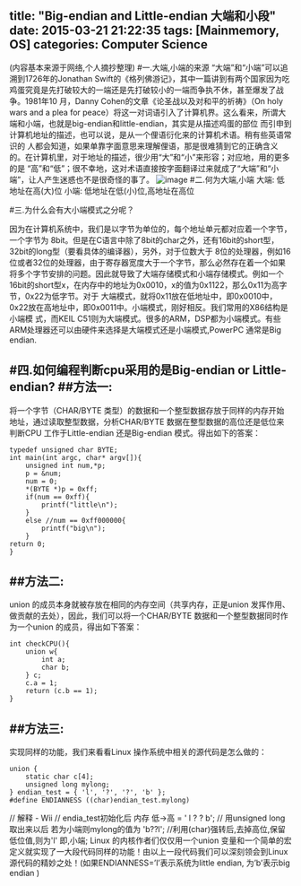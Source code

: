 title: "Big-endian and Little-endian 大端和小段"
date: 2015-03-21 21:22:35
tags: [Mainmemory, OS]
categories: Computer Science
---

(内容基本来源于网络,个人摘抄整理)
#一.大端,小端的来源
“大端”和“小端”可以追溯到1726年的Jonathan Swift的《格列佛游记》，其中一篇讲到有两个国家因为吃鸡蛋究竟是先打破较大的一端还是先打破较小的一端而争执不休，甚至爆发了战争。1981年10 月，Danny Cohen的文章《论圣战以及对和平的祈祷》（On holy wars and a plea for peace）将这一对词语引入了计算机界。这么看来，所谓大端和小端，也就是big-endian和little-endian，其实是从描述鸡蛋的部位 而引申到计算机地址的描述，也可以说，是从一个俚语衍化来的计算机术语。稍有些英语常识的 人都会知道，如果单靠字面意思来理解俚语，那是很难猜到它的正确含义的。在计算机里，对于地址的描述，很少用“大”和“小”来形容；对应地，用的更多的是 “高”和“低”；很不幸地，这对术语直接按字面翻译过来就成了“大端”和“小端”，让人产生迷惑也不是很奇怪的事了。
![image](http://ingwii.aliapp.com/wp-content/uploads/2015/03/biglittleendian.png)
#二.何为大端,小端
     大端: 低地址在高(大)位
     小端: 低地址在低(小)位,高地址在高位

#三.为什么会有大小端模式之分呢？

因为在计算机系统中，我们是以字节为单位的，每个地址单元都对应着一个字节，一个字节为 8bit。但是在C语言中除了8bit的char之外，还有16bit的short型，32bit的long型（要看具体的编译器），另外，对于位数大于 8位的处理器，例如16位或者32位的处理器，由于寄存器宽度大于一个字节，那么必然存在着一个如果将多个字节安排的问题。因此就导致了大端存储模式和小端存储模式。例如一个16bit的short型x，在内存中的地址为0x0010，x的值为0x1122，那么0x11为高字节，0x22为低字节。对于 大端模式，就将0x11放在低地址中，即0x0010中，0x22放在高地址中，即0x0011中。小端模式，刚好相反。我们常用的X86结构是小端模 式，而KEIL C51则为大端模式。很多的ARM，DSP都为小端模式。有些ARM处理器还可以由硬件来选择是大端模式还是小端模式,PowerPC 通常是Big endian.
 

#四.如何编程判断cpu采用的是Big-endian or Little-endian?
##方法一:
---
将一个字节（CHAR/BYTE 类型）的数据和一个整型数据存放于同样的内存开始地址，通过读取整型数据，分析CHAR/BYTE 数据在整型数据的高位还是低位来判断CPU 工作于Little-endian 还是Big-endian 模式。得出如下的答案：

	typedef unsigned char BYTE;
	int main(int argc, char* argv[]){
	   	unsigned int num,*p;
		p = &num;
		num = 0;
        *(BYTE *)p = 0xff;
        if(num == 0xff){
    		printf("little\n");
		}
		else //num == 0xff000000{
			printf("big\n");
		}
	return 0;
	}

##方法二:
---
union 的成员本身就被存放在相同的内存空间（共享内存，正是union 发挥作用、做贡献的去处），因此，我们可以将一个CHAR/BYTE 数据和一个整型数据同时作为一个union 的成员，得出如下答案：

	int checkCPU(){
		union w{
			int a;
			char b;
		} c;
		c.a = 1;
		return (c.b == 1);
	}

##方法三:
---
实现同样的功能，我们来看看Linux 操作系统中相关的源代码是怎么做的：

	union {
      	static char c[4];
      	unsigned long mylong;
	} endian_test = { 'l', '?', '?', 'b' };
	#define ENDIANNESS ((char)endian_test.mylong)


// 解释 - Wii
// endia_test初始化后 内存 低->高 = ' l ? ? b';
// 用unsigned long 取出来以后 若为小端则mylong的值为  'b??l';
//利用(char)强转后,去掉高位,保留低位值,则为'l' 即,小端;
Linux 的内核作者们仅仅用一个union 变量和一个简单的宏定义就实现了一大段代码同样的功能！由以上一段代码我们可以深刻领会到Linux 源代码的精妙之处！(如果ENDIANNESS=’l’表示系统为little endian,
为’b’表示big endian ) 

          
